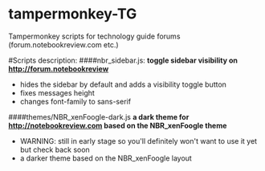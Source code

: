# tampermonkey-TG
Tampermonkey scripts for technology guide forums (forum.notebookreview.com etc.)

#Scripts description:
####nbr_sidebar.js:
**toggle sidebar visibility on http://forum.notebookreview**
 * hides the sidebar by default and adds a visibility toggle button
 * fixes messages height
 * changes font-family to sans-serif

####themes/NBR_xenFoogle-dark.js
**a dark theme for http://notebookreview.com based on the NBR_xenFoogle theme**
* WARNING: still in early stage so you'll definitely won't want to use it yet but check back soon
* a darker theme based on the NBR_xenFoogle layout
